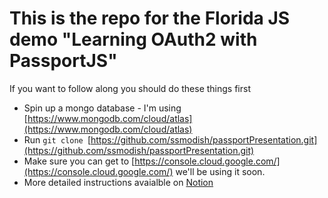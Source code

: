 # This is the repo for the Florida JS demo "Learning OAuth2 with PassportJS"

If you want to follow along you should do these things first

- Spin up a mongo database - I'm using [https://www.mongodb.com/cloud/atlas](https://www.mongodb.com/cloud/atlas)
- Run `git clone `[https://github.com/ssmodish/passportPresentation.git](https://github.com/ssmodish/passportPresentation.git)
- Make sure you can get to [https://console.cloud.google.com/](https://console.cloud.google.com/) we'll be using it soon.
- More detailed instructions avaialble on [Notion](https://www.notion.so/Step-1-9e91c39e52464147856b5df8dc40fa44)
